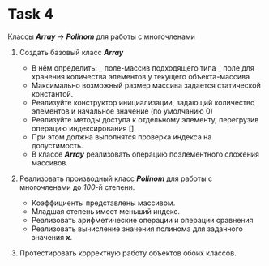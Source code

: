 # Task 4

Классы **_Array_** -> **_Polinom_** для работы с многочленами

1. Создать базовый класс **_Array_**

   * В нём определить: _ поле-массив подходящего типа _ поле для хранения
     количества элементов у текущего объекта-массива
   * Максимально возможный размер массива задается статической константой.
   * Реализуйте конструктор инициализации, задающий количество элементов и
     начальное значение (по умолчанию 0)
   * Реализуйте методы доступа к отдельному элементу, перегрузив операцию
     индексирования [].
   * При этом должна выполнятся проверка индекса на допустимость.
   * В классе **_Array_** реализовать операцию поэлементного сложения массивов.

2. Реализовать производный класс **_Polinom_** для работы с многочленами до
   _100_-й степени.

   * Коэффициенты представлены массивом.
   * Младшая степень имеет меньший индекс.
   * Реализовать арифметические операции и операции сравнения
   * Реализовать вычисление значения полинома для заданного значения **_x_**.

3. Протестировать корректную работу объектов обоих классов.
